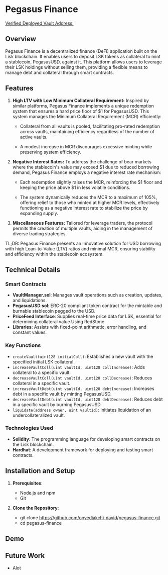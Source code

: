 # Pegasus Finance

[Verified Deployed Vault Address:](https://sepolia-blockscout.lisk.com/address/0xb7738817DbD16F9e588b4F493D283d1C729cd682#code)

## Overview

Pegasus Finance is a decentralized finance (DeFi) application built on the Lisk blockchain. It enables users to deposit LSK tokens as collateral to mint a stablecoin, PegasusUSD, against it. This platform allows users to leverage their LSK holdings without selling them, providing a flexible means to manage debt and collateral through smart contracts.

## Features

1. **High LTV with Low Minimum Collateral Requirement:** Inspired by similar platforms, Pegasus Finance implements a unique redemption system that ensures a hard price floor of $1 for PegasusUSD. This system manages the Minimum Collateral Requirement (MCR) efficiently:

   - Collateral from all vaults is pooled, facilitating pro-rated redemption across vaults, maintaining efficiency regardless of the number of active vaults.

   - A modest increase in MCR discourages excessive minting while preserving system efficiency.

2. **Negative Interest Rates:** To address the challenge of bear markets where the stablecoin's value may exceed $1 due to reduced borrowing demand, Pegasus Finance employs a negative interest rate mechanism:

   - Each redemption slightly raises the MCR, reinforcing the $1 floor and keeping the price above $1 in less volatile conditions.

   - The system dynamically reduces the MCR to a maximum of 105%, offering relief to those who minted at higher MCR levels, effectively functioning as a negative interest rate to stabilize the price by expanding supply.

3. **Miscellaneous Features:** Tailored for leverage traders, the protocol permits the creation of multiple vaults, aiding in the management of diverse trading strategies.

TL;DR: Pegasus Finance presents an innovative solution for USD borrowing with high Loan-to-Value (LTV) ratios and minimal MCR, ensuring stability and efficiency within the stablecoin ecosystem.

## Technical Details

### Smart Contracts

- **VaultManager.sol**: Manages vault operations such as creation, updates, and liquidations.
- **PegasusUSD.sol**: ERC-20 compliant token contract for the mintable and burnable stablecoin pegged to the USD.
- **PriceFeed Interface**: Supplies real-time price data for LSK, essential for determining collateral value Using RedStone.
- **Libraries**: Assists with fixed-point arithmetic, error handling, and constant values.

### Key Functions

- `createVault(uint128 initialColl)`: Establishes a new vault with the specified initial LSK collateral.
- `increaseVaultColl(uint vaultId, uint128 collIncrease)`: Adds collateral to a specific vault.
- `decreaseVaultColl(uint vaultId, uint128 collDecrease)`: Reduces collateral in a specific vault.
- `increaseVaultDebt(uint vaultId, uint128 debtIncrease)`: Increases debt in a specific vault by minting PegasusUSD.
- `decreaseVaultDebt(uint vaultId, uint128 debtDecrease)`: Reduces debt in a specific vault by burning PegasusUSD.
- `liquidate(address owner, uint vaultId)`: Initiates liquidation of an undercollateralized vault.

### Technologies Used

- **Solidity**: The programming language for developing smart contracts on the Lisk blockchain.
- **Hardhat**: A development framework for deploying and testing smart contracts.

## Installation and Setup

1. **Prerequisites**:
   - Node.js and npm
   - Git

2. **Clone the Repository**:
   - git clone <https://github.com/onyediakchi-david/pegasus-finance.git>
   - cd pegasus-finance

## Demo



## Future Work

- Alot 

